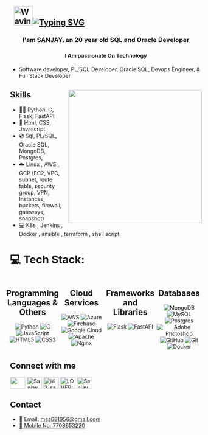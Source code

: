 ## &nbsp; <img src="https://c.tenor.com/oqyUP8ollp8AAAAi/amphibia-anne-boonchuy.gif" alt="Waving hand" width="50px">[![Typing SVG](https://readme-typing-svg.herokuapp.com/?font=Ubuntu&color=%2336BCF7&vCenter=true&height=35&lines=root%40SANJAY_M~%23+whoami;%E2%9C%93+Oracle+PL/SQL+;%E2%9C%93+SQL+Developer+;%E2%9C%93+DevOps+Engineer;%E2%9C%93+Cloud+Engineer+;%E2%9C%93+Web+Developer+;%E2%9C%93+FullStack+Developer+;%E2%9C%93+Blogger+;%E2%9C%93+Youtuber+;%E2%9C%93+Automation+Developer+;%E2%9C%93+Shell+Script+Developer)](https://git.io/typing-svg)



###

### <h3 align="center">I'am SANJAY, an 20 year old SQL and Oracle Developer</h3> 

###

### <h4 align="center">I Am passionate On Technology</h4>

  <ul>
     <li>Software developer, PL/SQL Developer, Oracle SQL, Devops Engineer, & Full Stack Developer</li>
  </ul>

## Skills  <img src="https://raw.githubusercontent.com/sanjay-kv/sanjay-kv/main/Assets/illustration.png" min-width="300px" max-width="300px" width="350px" align="right">
<ul>
    <li>🧑‍💻 Python, C, Flask, FastAPI </li>  
    <li>🚀 Html, CSS, Javascript </li>
    <li>💿 Sql, PL/SQL, Oracle SQL, MongoDB, Postgres,  </li>
    <li>☁️  Linux , AWS , GCP (EC2, VPC, subnet, route table, security group, VPN, Instances, buckets, firewall, gateways, snapshot) </li>
    <li>💻 K8s , Jenkins , Docker , ansible , terraform , shell script </li>
    </ul>

# 💻 Tech Stack:

<div align="center" style="display: grid; grid-template-columns: repeat(auto-fit, minmax(100px, 1fr)); gap: 10px; justify-items: center;">
    <div >
    <h2>Programming Languages & Others</h2>
      <img src="https://img.shields.io/badge/python-3670A0?style=for-the-badge&logo=python&logoColor=ffdd54" alt="Python">
      <img src="https://img.shields.io/badge/c-%2300599C.svg?style=for-the-badge&logo=c&logoColor=white" alt="C">
     <img src="https://img.shields.io/badge/javascript-%23323330.svg?style=for-the-badge&logo=javascript&logoColor=%23F7DF1E" alt="JavaScript">
      <img src="https://img.shields.io/badge/html5-%23E34F26.svg?style=for-the-badge&logo=html5&logoColor=white" alt="HTML5">
     <img src="https://img.shields.io/badge/css3-%231572B6.svg?style=for-the-badge&logo=css3&logoColor=white" alt="CSS3">
    </div>
    <div >
    <h2>Cloud Services</h2>
      <img src="https://img.shields.io/badge/AWS-%23FF9900.svg?style=for-the-badge&logo=amazon-aws&logoColor=white" alt="AWS">
      <img src="https://img.shields.io/badge/azure-%230072C6.svg?style=for-the-badge&logo=microsoftazure&logoColor=white" alt="Azure">   
   <img src="https://img.shields.io/badge/firebase-%23039BE5.svg?style=for-the-badge&logo=firebase" alt="Firebase">
      <img src="https://img.shields.io/badge/GoogleCloud-%234285F4.svg?style=for-the-badge&logo=google-cloud&logoColor=white" alt="Google Cloud">
      <img src="https://img.shields.io/badge/apache-%23D42029.svg?style=for-the-badge&logo=apache&logoColor=white" alt="Apache">
      <img src="https://img.shields.io/badge/nginx-%23009639.svg?style=for-the-badge&logo=nginx&logoColor=white" alt="Nginx">
       </div>
    <div >
    <h2>Frameworks and Libraries</h2>
     <img src="https://img.shields.io/badge/flask-%23000.svg?style=for-the-badge&logo=flask&logoColor=white" alt="Flask">
      <img src="https://img.shields.io/badge/FastAPI-005571?style=for-the-badge&logo=fastapi" alt="FastAPI">
 </div>
    <div >
    <h2>Databases</h2>
     <img src="https://img.shields.io/badge/MongoDB-%234ea94b.svg?style=for-the-badge&logo=mongodb&logoColor=white" alt="MongoDB">
      <img src="https://img.shields.io/badge/mysql-4479A1.svg?style=for-the-badge&logo=mysql&logoColor=white" alt="MySQL">
      <img src="https://img.shields.io/badge/postgres-%23316192.svg?style=for-the-badge&logo=postgresql&logoColor=white" alt="Postgres">
      <img src="https://img.shields.io/badge/Microsoft_SQL_Server-CC2927?style=for-the-badge&logo=microsoft-sql-server&logoColor=white>
    </div>
    <div >
    <h2>Tools</h2>
     <img src="https://img.shields.io/badge/adobe%20photoshop-%2331A8FF.svg?style=for-the-badge&logo=adobe%20photoshop&logoColor=white" alt="Adobe Photoshop">
      <img src="https://img.shields.io/badge/github-%23121011.svg?style=for-the-badge&logo=github&logoColor=white" alt="GitHub">
      <img src="https://img.shields.io/badge/git-%23F05033.svg?style=for-the-badge&logo=git&logoColor=white" alt="Git">
       <img src="https://img.shields.io/badge/docker-%230db7ed.svg?style=for-the-badge&logo=docker&logoColor=white" alt="Docker">
      </div>
  </div>  
    

## Connect with me 
 
<a
href="https://www.linkedin.com/in/sanjaym08/"
target="blank"><img align="center"
src="https://raw.githubusercontent.com/rahuldkjain/github-profile-readme-generator/master/src/images/icons/Social/linked-in-alt.svg"
height="30" width="40"
/></a>
<a href="https://codesandbox.io/u/Sanjay_M08"
target="blank"><img align="center" src="https://raw.githubusercontent.com/rahuldkjain/github-profile-readme-generator/master/src/images/icons/Social/codesandbox.svg"
 alt="Sanjay_M08" height="30" width="40" /></a>
<a
href="https://instagram.com/i43_sanju" target="blank"><img
align="center"
src="https://raw.githubusercontent.com/rahuldkjain/github-profile-readme-generator/master/src/images/icons/Social/instagram.svg"
 alt="i43_sanju" height="30" width="40" /></a>
<a
href="https://www.youtube.com/@iamloverboy"
target="blank"><img align="center"
src="https://raw.githubusercontent.com/rahuldkjain/github-profile-readme-generator/master/src/images/icons/Social/youtube.svg"
 alt="LOVERBOY YT" height="30" width="40" /></a>
<a
 href="https://www.hackerrank.com/profile/Sanjay_M08"
target="blank"><img align="center"
src="https://raw.githubusercontent.com/rahuldkjain/github-profile-readme-generator/master/src/images/icons/Social/hackerrank.svg"
 alt="Sanjay_M08" height="30" width="40" /></a>
</p>

## Contact

  <ul>
    <li>📧 Email:     <a href="mailto:mss681956@gmail.com">mss681956@gmail.com</li>
    <li>📱 Mobile No: <a href="tel:+91770-865-3220">7708653220</li>
  </ul>




